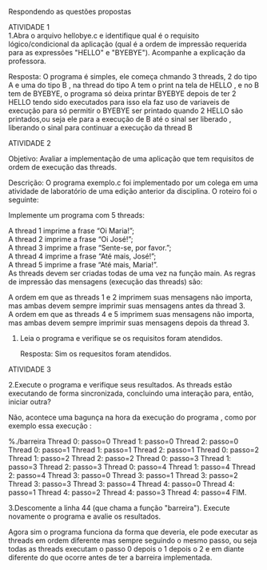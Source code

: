 Respondendo as  questões propostas

ATIVIDADE 1  
1.Abra o arquivo hellobye.c e identifique qual é o requisito lógico/condicional da aplicação (qual é a ordem de impressão requerida para as expressões "HELLO" e "BYEBYE"). Acompanhe a explicação da professora.  

Resposta:
O programa é simples, ele começa chmando 3 threads, 2 do tipo A e uma do tipo B , na thread do tipo A tem o print na tela de HELLO , e no B tem de BYEBYE, o programa só deixa printar BYEBYE depois de ter 2 HELLO tendo sido executados para isso ela faz uso de variaveis de execução para só permitir o BYEBYE ser printado quando 2 HELLO são printados,ou seja ele para a execução de B até o sinal ser liberado , liberando o sinal para continuar a execução da thread B


ATIVIDADE 2  

Objetivo: Avaliar a implementação de uma aplicação que tem requisitos de ordem de execução das threads.  

Descrição: O programa exemplo.c foi implementado por um colega em uma atividade de laboratório de uma edição anterior da disciplina. O roteiro foi o seguinte:  

Implemente um programa com 5 threads:  

A thread 1 imprime a frase “Oi Maria!”;  
A thread 2 imprime a frase “Oi José!”;  
A thread 3 imprime a frase “Sente-se, por favor.”;  
A thread 4 imprime a frase “Até mais, José!”;  
A thread 5 imprime a frase “Até mais, Maria!”.  
As threads devem ser criadas todas de uma vez na função main. As regras de impressão das mensagens (execução das threads) são:  

A ordem em que as threads 1 e 2 imprimem suas mensagens não importa, mas ambas devem sempre imprimir suas mensagens antes da thread 3.  
A ordem em que as threads 4 e 5 imprimem suas mensagens não importa, mas ambas devem sempre imprimir suas mensagens depois da thread 3.   


1. Leia o programa e verifique se os requisitos foram atendidos.

   Resposta: Sim os requesitos foram atendidos.

ATIVIDADE 3  



2.Execute o programa e verifique seus resultados. As threads estão executando de forma sincronizada, concluindo uma interação para, então, iniciar outra?  

Não, acontece uma bagunça na hora da execução do programa , como por exemplo essa execução :


%./barreira
Thread 0: passo=0
Thread 1: passo=0
Thread 2: passo=0
Thread 0: passo=1
Thread 1: passo=1
Thread 2: passo=1
Thread 0: passo=2
Thread 1: passo=2
Thread 2: passo=2
Thread 0: passo=3
Thread 1: passo=3
Thread 2: passo=3
Thread 0: passo=4
Thread 1: passo=4
Thread 2: passo=4
Thread 3: passo=0
Thread 3: passo=1
Thread 3: passo=2
Thread 3: passo=3
Thread 3: passo=4
Thread 4: passo=0
Thread 4: passo=1
Thread 4: passo=2
Thread 4: passo=3
Thread 4: passo=4
FIM.


3.Descomente a linha 44 (que chama a função "barreira"). Execute novamente o programa e avalie os resultados.  


Agora sim o programa funciona da forma que deveria, ele pode executar as threads em ordem diferente mas sempre seguindo o mesmo passo, ou seja todas as threads executam o passo 0 depois o 1 depois o 2 e em diante diferente do que ocorre antes de ter a barreira implementada.

